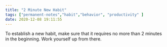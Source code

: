```yaml
---
title: "2 Minute New Habit"
tags: ["permanent-notes","habit","behavior", "productivity" ]
date: 2020-12-08 19:11:55
---
```


To establish a new habit, make sure that it requires no more than 2 minutes in the beginning. Work yourself up from there.
